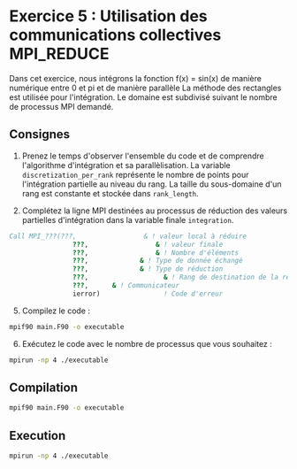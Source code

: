 # Exercice 5 : Utilisation des communications collectives MPI_REDUCE

Dans cet exercice, nous intégrons la fonction f(x) = sin(x) de
manière numérique entre 0 et pi et de manière parallèle
La méthode des rectangles est utilisée pour l'intégration.
Le domaine est subdivisé suivant le nombre de processus MPI demandé.

## Consignes

1. Prenez le temps d'observer l'ensemble du code et de comprendre l'algorithme
d'intégration et sa parallèlisation.
La variable `discretization_per_rank` représente le nombre de points pour
l'intégration partielle au niveau du rang.
La taille du sous-domaine d'un rang est constante et stockée dans `rank_length`.

2. Complétez la ligne MPI destinées au processus de réduction des valeurs partielles
d'intégration dans la variable finale `integration`.

```fortran
Call MPI_???(???,                 & ! valeur local à réduire
                ???,                 & ! valeur finale
                ???,                 & ! Nombre d'éléments
                ???,             & ! Type de donnée échangé
                ???,             & ! Type de réduction
                ???,                   & ! Rang de destination de la réduction
                ???,      & ! Communicateur
                ierror)                ! Code d'erreur
```

5. Compilez le code :

```bash
mpif90 main.F90 -o executable
```

6. Exécutez le code avec le nombre de processus que vous souhaitez :

```bash
mpirun -np 4 ./executable
```

## Compilation

```bash
mpif90 main.F90 -o executable
```

## Execution

```bash
mpirun -np 4 ./executable
